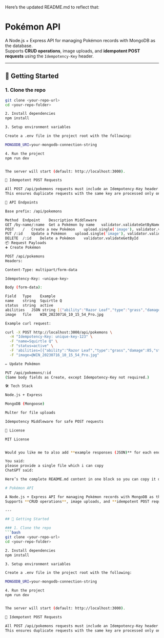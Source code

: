 Here’s the updated README.md to reflect that:

# Pokémon API

A Node.js + Express API for managing Pokémon records with MongoDB as the database.  
Supports **CRUD operations**, image uploads, and **idempotent POST requests** using the `Idempotency-Key` header.  

---

## 🚀 Getting Started

### 1. Clone the repo
```bash
git clone <your-repo-url>
cd <your-repo-folder>

2. Install dependencies
npm install

3. Setup environment variables

Create a .env file in the project root with the following:

MONGODB_URI=your-mongodb-connection-string

4. Run the project
npm run dev


The server will start (default: http://localhost:3000).

🔑 Idempotent POST Requests

All POST /api/pokemons requests must include an Idempotency-Key header.
This ensures duplicate requests with the same key are processed only once.

📡 API Endpoints

Base prefix: /api/pokemons

Method	Endpoint	Description	Middleware
GET	/by-name/:name	Get a Pokémon by name	validator.validateGetByName
POST	/	Create a new Pokémon	upload.single('image'), validator.validateCreate
PUT	/:id	Update a Pokémon	upload.single('image'), validator.validateUpdate
DELETE	/:id	Delete a Pokémon	validator.validateGetById
📦 Request Payloads
➕ Create Pokémon

POST /api/pokemons
Headers:

Content-Type: multipart/form-data

Idempotency-Key: <unique-key>

Body (form-data):

Field	Type	Example
name	string	Squirtle Q
status	string	active
abilities	JSON string	[{"ability":"Razor Leaf","type":"grass","damage":85,"status":"active"}]
image	file	WIN_20230716_10_15_54_Pro.jpg

Example curl request:

curl -X POST http://localhost:3000/api/pokemons \
  -H "Idempotency-Key: unique-key-123" \
  -F "name=Squirtle Q" \
  -F "status=active" \
  -F 'abilities=[{"ability":"Razor Leaf","type":"grass","damage":85,"status":"active"}]' \
  -F "image=@WIN_20230716_10_15_54_Pro.jpg"

✏️ Update Pokémon

PUT /api/pokemons/:id
(Same body fields as Create, except Idempotency-Key not required.)

🛠 Tech Stack

Node.js + Express

MongoDB (Mongoose)

Multer for file uploads

Idempotency Middleware for safe POST requests

📜 License

MIT License


Would you like me to also add **example responses (JSON)** for each endpoint (GET, POST, PUT, DELETE) so devs can see exactly what comes back?

You said:
please provide a single file which i can copy
ChatGPT said:

Here’s the complete README.md content in one block so you can copy it directly into your project:

# Pokémon API

A Node.js + Express API for managing Pokémon records with MongoDB as the database.  
Supports **CRUD operations**, image uploads, and **idempotent POST requests** using the `Idempotency-Key` header.  

---

## 🚀 Getting Started

### 1. Clone the repo
```bash
git clone <your-repo-url>
cd <your-repo-folder>

2. Install dependencies
npm install

3. Setup environment variables

Create a .env file in the project root with the following:

MONGODB_URI=your-mongodb-connection-string

4. Run the project
npm run dev


The server will start (default: http://localhost:3000).

🔑 Idempotent POST Requests

All POST /api/pokemons requests must include an Idempotency-Key header.
This ensures duplicate requests with the same key are processed only once.